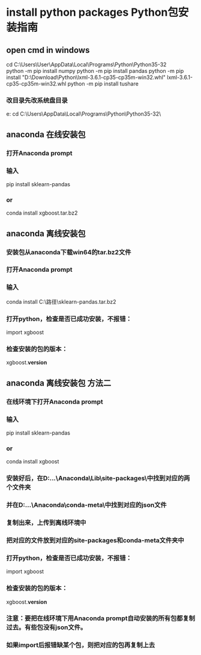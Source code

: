 # install python packages Python包安装指南

## open cmd in windows 
cd C:\Users\User\AppData\Local\Programs\Python\Python35-32\
python -m pip install numpy
python -m pip install pandas
python -m pip install "D:\Download\Python\lxml-3.6.1-cp35-cp35m-win32.whl" lxml-3.6.1-cp35-cp35m-win32.whl
python -m pip install tushare

### 改目录先改系统盘目录
e:
cd C:\Users\AppData\Local\Programs\Python\Python35-32\

## anaconda 在线安装包
### 打开Anaconda prompt
### 输入
pip install sklearn-pandas
### or
conda install xgboost.tar.bz2

## anaconda 离线安装包
### 安装包从anaconda下载win64的tar.bz2文件
### 打开Anaconda prompt
### 输入
conda install C:\路径\sklearn-pandas.tar.bz2
### 打开python，检查是否已成功安装，不报错：
import xgboost
### 检查安装的包的版本：
xgboost.__version__

## anaconda 离线安装包 方法二
### 在线环境下打开Anaconda prompt
### 输入
pip install sklearn-pandas
### or
conda install xgboost
### 安装好后，在D:\...\Anaconda\Lib\site-packages\中找到对应的两个文件夹
### 并在D:\...\Anaconda\conda-meta\中找到对应的json文件
### 复制出来，上传到离线环境中
### 把对应的文件放到对应的site-packages和conda-meta文件夹中
### 打开python，检查是否已成功安装，不报错：
import xgboost
### 检查安装的包的版本：
xgboost.__version__
### 注意：要把在线环境下用Anaconda prompt自动安装的所有包都复制过去。有些包没有json文件。
### 如果import后报错缺某个包，则把对应的包再复制上去
